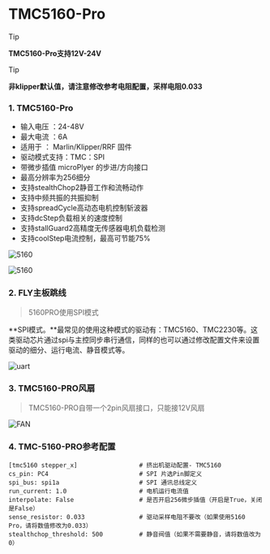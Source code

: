 # TMC5160-Pro

> [!TIP]
> **TMC5160-Pro支持12V-24V**

> [!TIP]
> **非klipper默认值，请注意修改参考电阻配置，采样电阻0.033**

### 1.  TMC5160-Pro

* 输入电压 ：24-48V
* 最大电流 ：6A
* 适用于 ： Marlin/Klipper/RRF 固件
* 驱动模式支持：TMC：SPI
* 带微步插值 microPlyer 的步进/方向接口
* 最高分辨率为256细分
* 支持stealthChop2静音工作和流畅动作
* 支持中频共振的共振抑制
* 支持spreadCycle高动态电机控制斩波器
* 支持dcStep负载相关的速度控制
* 支持stallGuard2高精度无传感器电机负载检测
* 支持coolStep电流控制，最高可节能75%

![5160](../../images/boards/fly_tmc/5160PRO.png)

![5160](../../images/boards/fly_tmc/5160PRO-1.png)

### 2. FLY主板跳线

> 5160PRO使用SPI模式

**SPI模式。**最常见的使用这种模式的驱动有：TMC5160、TMC2230等。这类驱动芯片通过spi与主控同步串行通信，同样的也可以通过修改配置文件来设置驱动的细分、运行电流、静音模式等。

![uart](../../images/boards/fly_tmc/2209-urat.png)



### 3. TMC5160-PRO风扇

> TMC5160-PRO自带一个2pin风扇接口，只能接12V风扇

   ![FAN](../../images/boards/fly_tmc/5160PRO-FAN.png)



### 4. TMC-5160-PRO参考配置

```
[tmc5160 stepper_x]                 # 挤出机驱动配置- TMC5160
cs_pin: PC4                         # SPI 片选Pin脚定义
spi_bus: spi1a                      # SPI 通讯总线定义
run_current: 1.0                    # 电机运行电流值
interpolate: False                  # 是否开启256微步插值（开启是True，关闭是False）
sense_resistor: 0.033               # 驱动采样电阻不要改（如果使用5160 Pro，请将数值修改为0.033）
stealthchop_threshold: 500          # 静音阀值（如果不需要静音，请将数值改为0）
```
